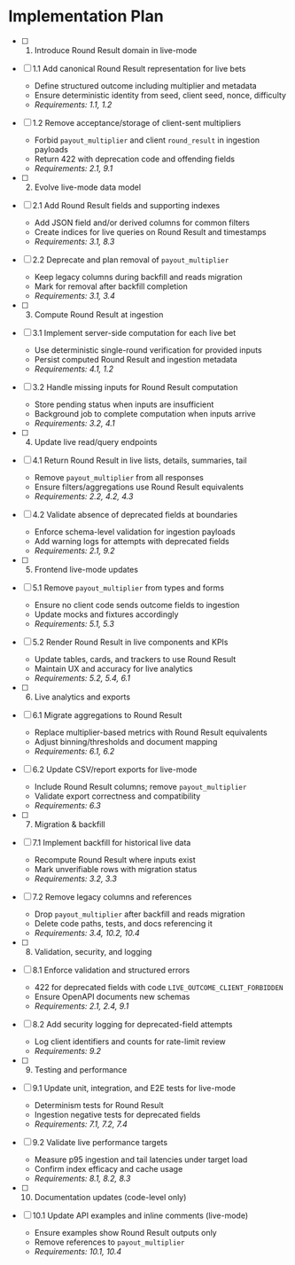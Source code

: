 # Implementation Plan

- [ ] 1. Introduce Round Result domain in live-mode
- [ ] 1.1 Add canonical Round Result representation for live bets
  - Define structured outcome including multiplier and metadata
  - Ensure deterministic identity from seed, client seed, nonce, difficulty
  - _Requirements: 1.1, 1.2_

- [ ] 1.2 Remove acceptance/storage of client-sent multipliers
  - Forbid `payout_multiplier` and client `round_result` in ingestion payloads
  - Return 422 with deprecation code and offending fields
  - _Requirements: 2.1, 9.1_

- [ ] 2. Evolve live-mode data model
- [ ] 2.1 Add Round Result fields and supporting indexes
  - Add JSON field and/or derived columns for common filters
  - Create indices for live queries on Round Result and timestamps
  - _Requirements: 3.1, 8.3_

- [ ] 2.2 Deprecate and plan removal of `payout_multiplier`
  - Keep legacy columns during backfill and reads migration
  - Mark for removal after backfill completion
  - _Requirements: 3.1, 3.4_

- [ ] 3. Compute Round Result at ingestion
- [ ] 3.1 Implement server-side computation for each live bet
  - Use deterministic single-round verification for provided inputs
  - Persist computed Round Result and ingestion metadata
  - _Requirements: 4.1, 1.2_

- [ ] 3.2 Handle missing inputs for Round Result computation
  - Store pending status when inputs are insufficient
  - Background job to complete computation when inputs arrive
  - _Requirements: 3.2, 4.1_

- [ ] 4. Update live read/query endpoints
- [ ] 4.1 Return Round Result in live lists, details, summaries, tail
  - Remove `payout_multiplier` from all responses
  - Ensure filters/aggregations use Round Result equivalents
  - _Requirements: 2.2, 4.2, 4.3_

- [ ] 4.2 Validate absence of deprecated fields at boundaries
  - Enforce schema-level validation for ingestion payloads
  - Add warning logs for attempts with deprecated fields
  - _Requirements: 2.1, 9.2_

- [ ] 5. Frontend live-mode updates
- [ ] 5.1 Remove `payout_multiplier` from types and forms
  - Ensure no client code sends outcome fields to ingestion
  - Update mocks and fixtures accordingly
  - _Requirements: 5.1, 5.3_

- [ ] 5.2 Render Round Result in live components and KPIs
  - Update tables, cards, and trackers to use Round Result
  - Maintain UX and accuracy for live analytics
  - _Requirements: 5.2, 5.4, 6.1_

- [ ] 6. Live analytics and exports
- [ ] 6.1 Migrate aggregations to Round Result
  - Replace multiplier-based metrics with Round Result equivalents
  - Adjust binning/thresholds and document mapping
  - _Requirements: 6.1, 6.2_

- [ ] 6.2 Update CSV/report exports for live-mode
  - Include Round Result columns; remove `payout_multiplier`
  - Validate export correctness and compatibility
  - _Requirements: 6.3_

- [ ] 7. Migration & backfill
- [ ] 7.1 Implement backfill for historical live data
  - Recompute Round Result where inputs exist
  - Mark unverifiable rows with migration status
  - _Requirements: 3.2, 3.3_

- [ ] 7.2 Remove legacy columns and references
  - Drop `payout_multiplier` after backfill and reads migration
  - Delete code paths, tests, and docs referencing it
  - _Requirements: 3.4, 10.2, 10.4_

- [ ] 8. Validation, security, and logging
- [ ] 8.1 Enforce validation and structured errors
  - 422 for deprecated fields with code `LIVE_OUTCOME_CLIENT_FORBIDDEN`
  - Ensure OpenAPI documents new schemas
  - _Requirements: 2.1, 2.4, 9.1_

- [ ] 8.2 Add security logging for deprecated-field attempts
  - Log client identifiers and counts for rate-limit review
  - _Requirements: 9.2_

- [ ] 9. Testing and performance
- [ ] 9.1 Update unit, integration, and E2E tests for live-mode
  - Determinism tests for Round Result
  - Ingestion negative tests for deprecated fields
  - _Requirements: 7.1, 7.2, 7.4_

- [ ] 9.2 Validate live performance targets
  - Measure p95 ingestion and tail latencies under target load
  - Confirm index efficacy and cache usage
  - _Requirements: 8.1, 8.2, 8.3_

- [ ] 10. Documentation updates (code-level only)
- [ ] 10.1 Update API examples and inline comments (live-mode)
  - Ensure examples show Round Result outputs only
  - Remove references to `payout_multiplier`
  - _Requirements: 10.1, 10.4_
